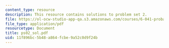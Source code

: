 ```yaml
---
content_type: resource
description: This resource contains solutions to problem set 2.
file: https://ol-ocw-studio-app-qa.s3.amazonaws.com/courses/6-041-probabilistic-systems-analysis-and-applied-probability-spring-2006/11f896bc5b48a864fcbe9a52c0d9f24b_ps02_sol.pdf
file_type: application/pdf
resourcetype: Document
title: ps02_sol.pdf
uid: 11f896bc-5b48-a864-fcbe-9a52c0d9f24b
---
```

